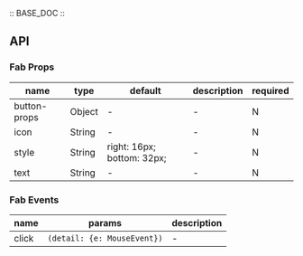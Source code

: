 :: BASE_DOC ::

## API

### Fab Props

 name         | type   | default                    | description | required 
--------------|--------|----------------------------|-------------|----------
 button-props | Object | -                          | \-          | N        
 icon         | String | -                          | \-          | N        
 style        | String | right: 16px; bottom: 32px; | \-          | N        
 text         | String | -                          | \-          | N        

### Fab Events

 name  | params                      | description 
-------|-----------------------------|-------------
 click | `(detail: {e: MouseEvent})` | \-          
